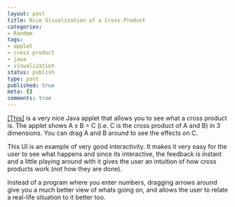 ```yaml
---
layout: post
title: Nice Visualization of a Cross Product
categories:
- Random
tags:
- applet
- cross product
- java
- visualization
status: publish
type: post
published: true
meta: {}
comments: true
---
```

<a href="http://www.phy.syr.edu/courses/java-suite/crosspro.html">[This]</a> is a very nice Java applet that allows you to see what a cross product is. The applet shows A x B = C (i.e. C is the cross product of A and B) in 3 dimensions. You can drag A and B around to see the effects on C.

This UI is an example of very good interactivity. It makes it very easy for the user to see what happens and since its interactive, the feedback is instant and a little playing around with it gives the user an intuition of how cross products work (not how they are done).

Instead of a program where you enter numbers, dragging arrows around give you a much better view of whats going on, and allows the user to relate a real-life situation to it better too.
